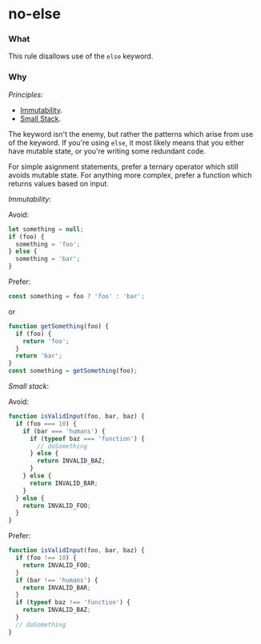 # no-else

### What
This rule disallows use of the `else` keyword.

### Why

*Principles:*
 - [Immutability]('../principles/immutability.md').
 - [Small Stack]('../principles/stack.md').

The keyword isn't the enemy, but rather the patterns which arise from use of the keyword. If you're using `else`, it
most likely means that you either have mutable state, or you're writing some redundant code.

For simple asignment statements, prefer a ternary operator which still avoids mutable state.
For anything more complex, prefer a function which returns values based on input.

*Immutability*:

Avoid:

```js
let something = null;
if (foo) {
  something = 'foo';
} else {
  something = 'bar';
}
```

Prefer:

```js
const something = foo ? 'foo' : 'bar';
```

or

```js
function getSomething(foo) {
  if (foo) {
    return 'foo';
  }
  return 'bar';
}
const something = getSomething(foo);
```

*Small stack*:

Avoid:

```js
function isValidInput(foo, bar, baz) {
  if (foo === 10) {
    if (bar === 'humans') {
      if (typeof baz === 'function') {
        // doSomething
      } else {
        return INVALID_BAZ;
      }  
    } else {
      return INVALID_BAR;
    }
  } else {
    return INVALID_FOO;
  }
}
```

Prefer:

```js
function isValidInput(foo, bar, baz) {
  if (foo !== 10) {
    return INVALID_FOO;
  }
  if (bar !== 'humans') {
    return INVALID_BAR;
  }
  if (typeof baz !== 'function') {
    return INVALID_BAZ;
  }
  // doSomething
}

```
